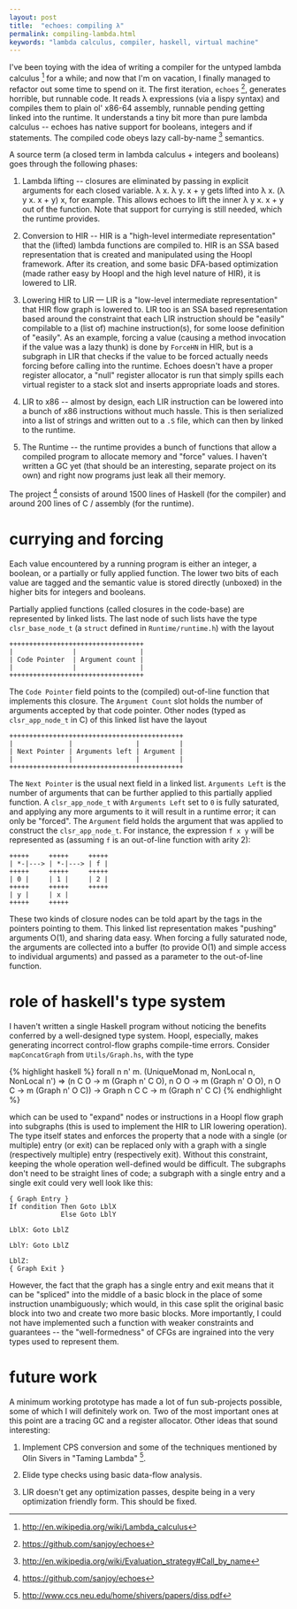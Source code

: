 ```yaml
---
layout: post
title:  "echoes: compiling λ"
permalink: compiling-lambda.html
keywords: "lambda calculus, compiler, haskell, virtual machine"
---
```


I've been toying with the idea of writing a compiler for the untyped
lambda calculus [^1] for a while; and now that I'm on vacation, I
finally managed to refactor out some time to spend on it. The first
iteration, `echoes` [^2], generates horrible, but runnable code. It
reads λ expressions (via a lispy syntax) and compiles them to plain
ol' x86-64 assembly, runnable pending getting linked into the
runtime. It understands a tiny bit more than pure lambda calculus --
echoes has native support for booleans, integers and if
statements. The compiled code obeys lazy call-by-name [^3] semantics.

A source term (a closed term in lambda calculus + integers and
booleans) goes through the following phases:

  1. Lambda lifting -- closures are eliminated by passing in explicit
     arguments for each closed variable. λ x. λ y. x + y gets lifted
     into λ x. (λ y x. x + y) x, for example. This allows echoes to
     lift the inner λ y x. x + y out of the function. Note that
     support for currying is still needed, which the runtime provides.

  2. Conversion to HIR -- HIR is a "high-level intermediate
     representation" that the (lifted) lambda functions are compiled
     to. HIR is an SSA based representation that is created and
     manipulated using the Hoopl framework. After its creation, and
     some basic DFA-based optimization (made rather easy by Hoopl and
     the high level nature of HIR), it is lowered to LIR.

  3. Lowering HIR to LIR — LIR is a "low-level intermediate
     representation" that HIR flow graph is lowered to. LIR too is an
     SSA based representation based around the constraint that each
     LIR instruction should be "easily" compilable to a (list of)
     machine instruction(s), for some loose definition of "easily". As
     an example, forcing a value (causing a method invocation if the
     value was a lazy thunk) is done by `ForceHN` in HIR, but is a
     subgraph in LIR that checks if the value to be forced actually
     needs forcing before calling into the runtime. Echoes doesn't
     have a proper register allocator, a "null" register allocator is
     run that simply spills each virtual register to a stack slot and
     inserts appropriate loads and stores.

  4. LIR to x86 -- almost by design, each LIR instruction can be
     lowered into a bunch of x86 instructions without much
     hassle. This is then serialized into a list of strings and
     written out to a `.S` file, which can then by linked to the
     runtime.

  5. The Runtime -- the runtime provides a bunch of functions that
     allow a compiled program to allocate memory and "force" values. I
     haven't written a GC yet (that should be an interesting, separate
     project on its own) and right now programs just leak all their
     memory.

The project [^2] consists of around 1500 lines of Haskell (for the
compiler) and around 200 lines of C / assembly (for the runtime).

# currying and forcing

Each value encountered by a running program is either an integer, a
boolean, or a partially or fully applied function. The lower two bits
of each value are tagged and the semantic value is stored directly
(unboxed) in the higher bits for integers and booleans.

Partially applied functions (called closures in the code-base) are
represented by linked lists. The last node of such lists have the type
`clsr_base_node_t` (a `struct` defined in `Runtime/runtime.h`) with
the layout

    ++++++++++++++++++++++++++++++++++
    |               |                |
    | Code Pointer  | Argument count |
    |               |                |
    ++++++++++++++++++++++++++++++++++

The `Code Pointer` field points to the (compiled) out-of-line function
that implements this closure. The `Argument Count` slot holds the
number of arguments accepted by that code pointer. Other nodes (typed
as `clsr_app_node_t` in C) of this linked list have the layout

    ++++++++++++++++++++++++++++++++++++++++++++
    |              |                |          |
    | Next Pointer | Arguments left | Argument |
    |              |                |          |
    ++++++++++++++++++++++++++++++++++++++++++++

The `Next Pointer` is the usual next field in a linked
list. `Arguments Left` is the number of arguments that can be further
applied to this partially applied function. A `clsr_app_node_t` with
`Arguments Left` set to `0` is fully saturated, and applying any more
arguments to it will result in a runtime error; it can only be
"forced". The `Argument` field holds the argument that was applied to
construct the `clsr_app_node_t`. For instance, the expression `f x y`
will be represented as (assuming `f` is an out-of-line function with
arity 2):

    +++++     +++++     +++++
    | *-|---> | *-|---> | f |
    +++++     +++++     +++++
    | 0 |     | 1 |     | 2 |
    +++++     +++++     +++++
    | y |     | x |
    +++++     +++++

These two kinds of closure nodes can be told apart by the tags in the
pointers pointing to them. This linked list representation makes
"pushing" arguments O(1), and sharing data easy. When forcing a
fully saturated node, the arguments are collected into a buffer (to
provide O(1) and simple access to individual arguments) and passed as
a parameter to the out-of-line function.

# role of haskell's type system

I haven't written a single Haskell program without noticing the
benefits conferred by a well-designed type system. Hoopl, especially,
makes generating incorrect control-flow graphs compile-time
errors. Consider `mapConcatGraph` from `Utils/Graph.hs`, with the type

{% highlight haskell %}
forall n n' m. (UniqueMonad m, NonLocal n, NonLocal n') =>
               (n C O -> m (Graph n' C O),
                n O O -> m (Graph n' O O),
                n O C -> m (Graph n' O C)) ->
               Graph n C C -> m (Graph n' C C)
{% endhighlight %}

which can be used to "expand" nodes or instructions in a Hoopl flow
graph into subgraphs (this is used to implement the HIR to LIR
lowering operation). The type itself states and enforces the property
that a node with a single (or multiple) entry (or exit) can be
replaced only with a graph with a single (respectively multiple) entry
(respectively exit). Without this constraint, keeping the whole
operation well-defined would be difficult. The subgraphs don't need to
be straight lines of code; a subgraph with a single entry and a single
exit could very well look like this:

    { Graph Entry }
    If condition Then Goto LblX
                 Else Goto LblY
    
    LblX: Goto LblZ
    
    LblY: Goto LblZ
    
    LblZ:
    { Graph Exit }


However, the fact that the graph has a single entry and exit means
that it can be "spliced" into the middle of a basic block in the place
of some instruction unambiguously; which would, in this case split the
original basic block into two and create two more basic blocks. More
importantly, I could not have implemented such a function with weaker
constraints and guarantees -- the "well-formedness" of CFGs are
ingrained into the very types used to represent them.

# future work

A minimum working prototype has made a lot of fun sub-projects
possible, some of which I will definitely work on. Two of the most
important ones at this point are a tracing GC and a register
allocator. Other ideas that sound interesting:

  1. Implement CPS conversion and some of the techniques mentioned by
     Olin Sivers in "Taming Lambda" [^5].

  2. Elide type checks using basic data-flow analysis.

  3. LIR doesn't get any optimization passes, despite being in a very
     optimization friendly form. This should be fixed.

[^1]: <http://en.wikipedia.org/wiki/Lambda_calculus>
[^2]: <https://github.com/sanjoy/echoes>
[^3]: <http://en.wikipedia.org/wiki/Evaluation_strategy#Call_by_name>
[^5]: <http://www.ccs.neu.edu/home/shivers/papers/diss.pdf>
